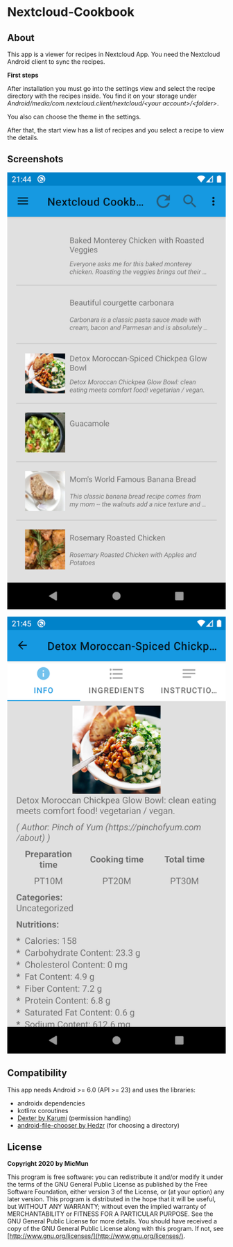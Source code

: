 # Nextcloud-Cookbook

## About

This app is a viewer for recipes in Nextcloud App.
You need the Nextcloud Android client to sync the recipes.

**First steps**

After installation you must go into the settings view and select the recipe directory with the recipes inside.
You find it on your storage under _Android/media/com.nextcloud.client/nextcloud/&lt;your account&gt;/&lt;folder&gt;_.

You also can choose the theme in the settings.

After that, the start view has a list of recipes and you select a recipe to view the details.

## Screenshots

![Screenshot start with list](fastlane/metadata/android/en-US/images/phoneScreenshots/screenshot_start.png)

![Screenshot detail view with info tab](fastlane/metadata/android/en-US/images/phoneScreenshots/screenshot_detail_info.png)

## Compatibility

This app needs Android &gt;= 6.0 (API &gt;= 23) and uses the libraries:

* androidx dependencies
* kotlinx coroutines
* [Dexter by Karumi](https://github.com/Karumi/Dexter) (permission handling)
* [android-file-chooser by Hedzr](https://github.com/hedzr/android-file-chooser) (for choosing a directory)

## License

**Copyright 2020 by MicMun**

This program is free software: you can redistribute it and/or modify it under the terms of the GNU
General Public License as published by the Free Software Foundation, either version 3 of the License, or
(at your option) any later version.
This program is distributed in the hope that it will be useful, but WITHOUT ANY WARRANTY;
without even the implied warranty of MERCHANTABILITY or FITNESS FOR A PARTICULAR PURPOSE.
See the GNU General Public License for more details.
You should have received a copy of the GNU General Public License along with this program. If not, see
[http://www.gnu.org/licenses/](http://www.gnu.org/licenses/).
